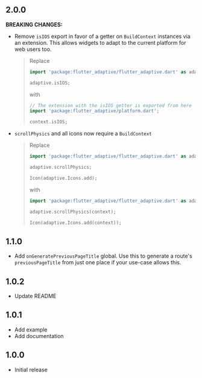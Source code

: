 ## 2.0.0

**BREAKING CHANGES:**

- Remove `isIOS` export in favor of a getter on `BuildContext` instances
  via an extension. This allows widgets to adapt to the current platform
  for web users too.

  > Replace
  >
  > ```dart
  > import 'package:flutter_adaptive/flutter_adaptive.dart' as adaptive;
  > 
  > adaptive.isIOS;
  > ```
  >
  > with
  >
  > ```dart
  > // The extension with the isIOS getter is exported from here
  > import 'package:flutter_adaptive/platform.dart';
  >
  > context.isIOS;
  > ```
- `scrollPhysics` and all icons now require a `BuildContext`

  > Replace
  >
  > ```dart
  > import 'package:flutter_adaptive/flutter_adaptive.dart' as adaptive;
  > 
  > adaptive.scrollPhysics;
  >
  > Icon(adaptive.Icons.add);
  > ```
  >
  > with
  >
  > ```dart
  > import 'package:flutter_adaptive/flutter_adaptive.dart' as adaptive;
  >
  > adaptive.scrollPhysics(context);
  >
  > Icon(adaptive.Icons.add(context));
  > ```

## 1.1.0

- Add `onGeneratePreviousPageTitle` global. Use this to generate
  a route's `previousPageTitle` from just one place if your use-case
  allows this.

## 1.0.2

- Update README

## 1.0.1

- Add example
- Add documentation

## 1.0.0

- Initial release

